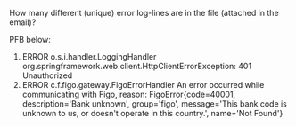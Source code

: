 How many different (unique) error log-lines are in the file (attached in the email)?

PFB below:

1. ERROR o.s.i.handler.LoggingHandler org.springframework.web.client.HttpClientErrorException: 401 Unauthorized
2. ERROR c.f.figo.gateway.FigoErrorHandler An error occurred while communicating with Figo, reason: FigoError{code=40001, description='Bank unknown', group='figo', message='This bank code is unknown to us, or doesn't operate in this country.', name='Not Found'}
